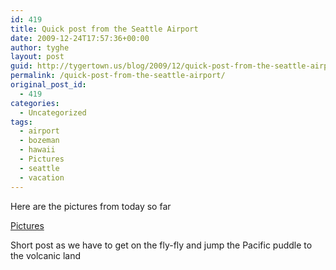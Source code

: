 ```yaml
---
id: 419
title: Quick post from the Seattle Airport
date: 2009-12-24T17:57:36+00:00
author: tyghe
layout: post
guid: http://tygertown.us/blog/2009/12/quick-post-from-the-seattle-airport/
permalink: /quick-post-from-the-seattle-airport/
original_post_id:
  - 419
categories:
  - Uncategorized
tags:
  - airport
  - bozeman
  - hawaii
  - Pictures
  - seattle
  - vacation
---
```

Here are the pictures from today so far

[Pictures](http://www.facebook.com/album.php?aid=2105565&id=43800887&l=f4daf6a98e "Pictures")

Short post as we have to get on the fly-fly and jump the Pacific puddle to the volcanic land
